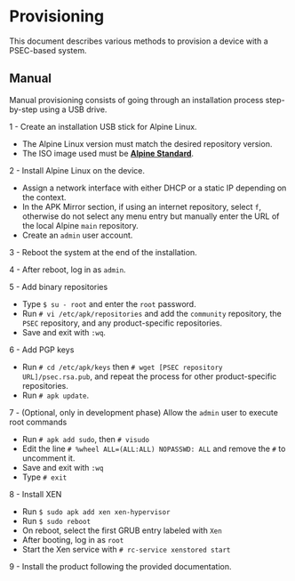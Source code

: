 # Provisioning

This document describes various methods to provision a device with a PSEC-based system.

## Manual

Manual provisioning consists of going through an installation process step-by-step using a USB drive.

1 - Create an installation USB stick for Alpine Linux.  
  - The Alpine Linux version must match the desired repository version.  
  - The ISO image used must be [**Alpine Standard**](https://dl-cdn.alpinelinux.org/alpine/v3.21/releases/x86_64/alpine-standard-3.21.3-x86_64.iso).

2 - Install Alpine Linux on the device.  
  - Assign a network interface with either DHCP or a static IP depending on the context.  
  - In the APK Mirror section, if using an internet repository, select `f`, otherwise do not select any menu entry but manually enter the URL of the local Alpine `main` repository.  
  - Create an `admin` user account.

3 - Reboot the system at the end of the installation.

4 - After reboot, log in as `admin`.

5 - Add binary repositories  
  - Type `$ su - root` and enter the `root` password.  
  - Run `# vi /etc/apk/repositories` and add the `community` repository, the `PSEC` repository, and any product-specific repositories.  
  - Save and exit with `:wq`.

6 - Add PGP keys  
  - Run `# cd /etc/apk/keys` then `# wget [PSEC repository URL]/psec.rsa.pub`, and repeat the process for other product-specific repositories.  
  - Run `# apk update`.

7 - (Optional, only in development phase) Allow the `admin` user to execute root commands  
  - Run `# apk add sudo`, then `# visudo`  
  - Edit the line `# %wheel ALL=(ALL:ALL) NOPASSWD: ALL` and remove the `#` to uncomment it.  
  - Save and exit with `:wq`  
  - Type `# exit`

8 - Install XEN  
  - Run `$ sudo apk add xen xen-hypervisor`  
  - Run `$ sudo reboot`  
  - On reboot, select the first GRUB entry labeled with `Xen`  
  - After booting, log in as `root`  
  - Start the Xen service with `# rc-service xenstored start`

9 - Install the product following the provided documentation.